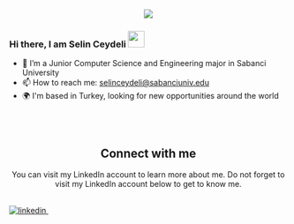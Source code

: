 <h1 align="center">
  <a href="https://git.io/typing-svg">
    <img src="https://readme-typing-svg.herokuapp.com/?lines=Hello!+👋;I+am+Selin+Ceydeli&center=true&size=25">
  </a>
</h1>

### Hi there, I am Selin Ceydeli <img src="https://user-images.githubusercontent.com/42378118/110234147-e3259600-7f4e-11eb-95be-0c4047144dea.gif" width="30">

- 🔭 I’m a Junior Computer Science and Engineering major in Sabanci University
- 📫 How to reach me: selinceydeli@sabanciuniv.edu
- 🌍 I'm based in Turkey, looking for new opportunities around the world

<br></br>

<h2 align="center">
Connect with me 
</h2>
<p align="center">
You can visit my LinkedIn account to learn more about me. Do not forget to visit my LinkedIn account below to get to know me. <br>
</p>  
<br>


<a href="https://www.linkedin.com/in/selinceydeli/" target="_blank">
<img src=https://img.shields.io/badge/linkedin-%231E77B5.svg?&style=for-the-badge&logo=linkedin&logoColor=white alt=linkedin style="margin-bottom: 5px;" />
</a> &nbsp;
</p>  
  
</div>  
